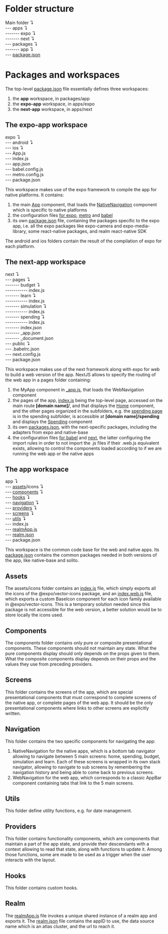 # Folder structure

Main folder &#x21B4;<br>
--- apps &#x21B4;<br>
------- expo &#x21B4;<br>
------- next &#x21B4;<br>
--- packages &#x21B4;<br>
------- app &#x21B4;<br>
--- [package.json](#packages-and-workspaces)<br>


# Packages and workspaces

The top-level [package.json](./package.json) file essentially defines three workspaces:
1. the **app** workspace, in packages/app
2. the **expo-app** workspace, in apps/expo
3. the **next-app** workspace, in apps/next

## The expo-app workspace

expo &#x21B4;<br>
--- android &#x21B4;<br>
--- ios &#x21B4;<br>
--- App.js<br>
--- index.js<br>
--- app.json<br>
--- babel.config.js<br>
--- metro.config.js<br>
--- package.json<br>

This workspace makes use of the expo framework to compile the app for native platforms. It contains:
1. the main [App](./apps/expo/App.js) component, that loads the [NativeNavigation](./packages/app/navigation/native/index.js) component which is specific to native platforms
2. the configuration files [for expo](./apps/expo/app.json), [metro](./apps/expo/metro.config.js) and [babel](./apps/expo/babel.config.js)
3. its own [package.json](./apps/expo/package.json) file, containing the packages specific to the expo app, i.e. all the expo packages like expo-camera and expo-media-library, some react-native packages, and realm react-native SDK

The android and ios folders contain the result of the compilation of expo for each platform. 

## The next-app workspace

next &#x21B4;<br>
--- pages &#x21B4;<br>
------- budget &#x21B4;<br>
----------- index.js<br>
------- learn &#x21B4;<br>
----------- index.js<br>
------- simulation &#x21B4;<br>
----------- index.js<br>
------- spending &#x21B4;<br>
----------- index.js<br>
------- index.json<br>
------- _app.json<br>
------- _document.json<br>
--- public &#x21B4;<br>
--- .babelrc.json<br>
--- next.config.js<br>
--- package.json<br>

This workspace makes use of the next framework along with expo for web to build a web version of the app. NextJS allows to specify the routing of the web app in a pages folder containing:
1. the MyApp component in [_app.js](./apps/next/pages/_app.js), that loads the WebNavigation component
2. the pages of the app, [index.js](./apps/next/pages/index.js) being the top-level page, accessed on the main route **[domain name]/**, and that displays the [Home](./packages/app/screens/Home/Home.js) component, and the other pages organized in the subfolders, e.g. the [spending page](./apps/next/pages/spending/index.js) is in the spending subfolder, is accessible at **[domain name]/spending** and displays the [Spending](./packages/app/screens/Spending/Spending.js) component
3. its own [packages.json](./apps/next/package.json), with the next-specific packages, including the adapters from expo and native-base
4. the configuration files [for babel](./apps/next/.babelrc.json) and [next](./apps/next/next.config.js), the latter configuring the import rules in order to not import the .js files if their .web.js equivalent exists, allowing to control the components loaded according to if we are running the web app or the native apps

## The app workspace

app &#x21B4;<br>
--- [assets](#assets)/icons &#x21B4;<br>
--- [components](#components) &#x21B4;<br>
--- [hooks](#hooks) &#x21B4;<br>
--- [navigation](#navigation) &#x21B4;<br>
--- [providers](#providers) &#x21B4;<br>
--- [screens](#screens) &#x21B4;<br>
--- [utils](#utils) &#x21B4;<br>
--- index.js<br>
--- [realmApp.js](#realm)<br>
--- [realm.json](#realm)<br>
--- package.json<br>

This workspace is the common code base for the web and native apps. Its [package.json](./packages/app/package.json) contains the common packages needed in both versions of the app, like native-base and solito.

## Assets

The assets/icons folder contains an [index.js](./packages/app/assets/icons/index.js) file, which simply exports all the icons of the @expo/vector-icons package, and an [index.web.js](./packages/app/assets/icons/index.web.js) file, which exports a custom BaseIcon component for each icon family available in @expo/vector-icons. This is a temporary solution needed since this package is not accessible for the web version, a better solution would be to store locally the icons used.

## Components

The components folder contains only pure or composite presentational components. These components should not maintain any state. What the pure components display should only depends on the props given to them. What the composite components display depends on their props and the values they use from preceding providers.

## Screens

This folder contains the screens of the app, which are special presentational components that must correspond to complete screens of the native app, or complete pages of the web app. It should be the only presentational components where links to other screens are explicitly written.

## Navigation

This folder contains the two specific components for navigating the app:
1. NativeNavigation for the native apps, which is a bottom tab navigator allowing to navigate between 5 main screens: home, spending, budget, simulation and learn. Each of these screens is wrapped in its own stack navigator, allowing to navigate to sub screens by remembering the navigation history and being able to come back to previous screens.
2. WebNavigation for the web app, which corresponds to a classic AppBar component containing tabs that link to the 5 main screens.

## Utils

This folder define utility functions, e.g. for date management.

## Providers

This folder contains functionality components, which are components that maintain a part of the app state, and provide their descendants with a context allowing to read that state, along with functions to update it. Among those functions, some are made to be used as a trigger when the user interacts with the layout.

## Hooks

This folder contains custom hooks.

## Realm

The [realmApp.js](./packages/app/realmApp.js) file invokes a unique shared instance of a realm app and exports it. The [realm.json](./packages/app/realm.json) file contains the appID to use, the data source name which is an atlas cluster, and the url to reach it.